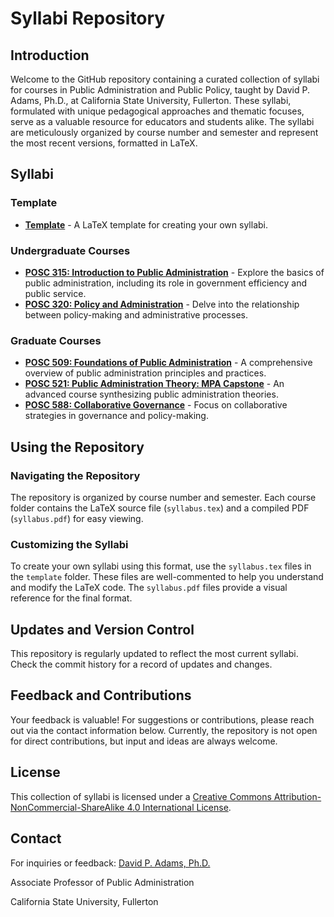# Syllabi Repository

## Introduction

Welcome to the GitHub repository containing a curated collection of syllabi for courses in Public Administration and Public Policy, taught by David P. Adams, Ph.D., at California State University, Fullerton. These syllabi, formulated with unique pedagogical approaches and thematic focuses, serve as a valuable resource for educators and students alike. The syllabi are meticulously organized by course number and semester and represent the most recent versions, formatted in LaTeX.

## Syllabi

### Template

- [**Template**](https://github.com/dadams-AU/syllabi/tree/main/template) - A LaTeX template for creating your own syllabi.

### Undergraduate Courses

- [**POSC 315: Introduction to Public Administration**](https://github.com/dadams-AU/syllabi/tree/main/POSC%20315%20Intro%20Policy) - Explore the basics of public administration, including its role in government efficiency and public service.
- [**POSC 320: Policy and Administration**](https://github.com/dadams-AU/syllabi/tree/main/CRJU_POSC%20320%20Intro%20PA) - Delve into the relationship between policy-making and administrative processes.

### Graduate Courses

- [**POSC 509: Foundations of Public Administration**](https://github.com/dadams-AU/syllabi/tree/main/POSC%20509%20MPA%20Foundations) - A comprehensive overview of public administration principles and practices.
- [**POSC 521: Public Administration Theory: MPA Capstone**](https://github.com/dadams-AU/syllabi/tree/main/POSC%20521%20MPA%20Capstone) - An advanced course synthesizing public administration theories.
- [**POSC 588: Collaborative Governance**](https://github.com/dadams-AU/syllabi/tree/main/POSC%20588%20Collab%20Gov) - Focus on collaborative strategies in governance and policy-making.

## Using the Repository

### Navigating the Repository

The repository is organized by course number and semester. Each course folder contains the LaTeX source file (`syllabus.tex`) and a compiled PDF (`syllabus.pdf`) for easy viewing.

### Customizing the Syllabi

To create your own syllabi using this format, use the `syllabus.tex` files in the `template` folder. These files are well-commented to help you understand and modify the LaTeX code. The `syllabus.pdf` files provide a visual reference for the final format.

## Updates and Version Control

This repository is regularly updated to reflect the most current syllabi. Check the commit history for a record of updates and changes.

## Feedback and Contributions

Your feedback is valuable! For suggestions or contributions, please reach out via the contact information below. Currently, the repository is not open for direct contributions, but input and ideas are always welcome.

## License

This collection of syllabi is licensed under a [Creative Commons Attribution-NonCommercial-ShareAlike 4.0 International License](http://creativecommons.org/licenses/by-nc-sa/4.0/).

## Contact

For inquiries or feedback:
[David P. Adams, Ph.D.](mailto:dpadams@fullerton.edu)

Associate Professor of Public Administration

California State University, Fullerton
